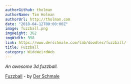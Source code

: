 ```yaml
---
authorGithub: tholman
authorName: Tim Holman
authorUrl: http://tholman.com
date: "2018-04-12T00:00:00Z"
image: fuzzball.png
imgHeight: 362
imgWidth: 398
link: https://www.derschmale.com/lab/doodles/fuzzball/
title: Fuzzball
category: WideWeirdWeb
---
```


_An awesome 3d fuzzball._

[Fuzzball](https://www.derschmale.com/lab/doodles/fuzzball/) - by [Der Schmale](https://www.derschmale.com/)
